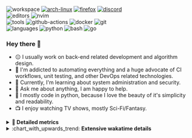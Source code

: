 ![workspace](https://img.shields.io/static/v1?label=&message=workspace:&color=555&style=flat-square)
[![arch-linux](https://img.shields.io/static/v1?logo=arch-linux&label=&message=Arch%20Linux&color=111&logoColor=AAA&style=flat-square)](https://archlinux.org)
[![firefox](https://img.shields.io/static/v1?logo=firefox-browser&label=&message=Firefox&color=111&logoColor=AAA&style=flat-square)](https://mozilla.org/en-US/firefox/)
[![discord](https://img.shields.io/static/v1?logo=discord&label=&message=Discord&color=111&logoColor=AAA&style=flat-square)](https://discord.gg/B8rf3xxgbJ)
<br>
![editors](https://img.shields.io/static/v1?label=&message=editors:&color=555&style=flat-square)
![nvim](https://img.shields.io/static/v1?logo=neovim&label=&message=NeoVim&color=111&logoColor=AAA&style=flat-square)
<br>
![tools](https://img.shields.io/static/v1?label=&message=tools:&color=555&style=flat-square)
![github-actions](https://img.shields.io/static/v1?logo=github-actions&label=&message=github%20actions&color=111&logoColor=AAA&style=flat-square)
![docker](https://img.shields.io/static/v1?logo=docker&label=&message=docker&color=111&logoColor=AAA&style=flat-square)
![git](https://img.shields.io/static/v1?logo=git&label=&message=git&color=111&logoColor=AAA&style=flat-square)
<br>
![languages](https://img.shields.io/static/v1?label=&message=languages:&color=555&style=flat-square)
![python](https://img.shields.io/static/v1?logo=python&label=&message=python&color=111&logoColor=AAA&style=flat-square&link=)
![bash](https://img.shields.io/static/v1?logo=gnu-bash&label=&message=bash&color=111&logoColor=AAA&style=flat-square)
![go](https://img.shields.io/static/v1?logo=rust&label=&message=rust&color=111&logoColor=AAA&style=flat-square)

<!-- Load profile visitor count, but don't display it, keep it as a private stat, no need to show off (888)-->
[](https://visitor-badge.glitch.me/badge?page_id=ItsDrike.ItsDrike)

### Hey there 👋

- :neutral_face: I usually work on back-end related development and algorithm design.
- :man: I'm addicted to automating everything and a huge advocate of CI workflows, unit testing, and other DevOps related technologies.
- :seedling: Currently, I'm learning about system administration and security.
- :speech_balloon: Ask me about anything, I am happy to help.
- :snake: I mostly code in python, because I love the beauty of it's simplicity and readability.
- :tv: I enjoy watching TV shows, mostly Sci-Fi/Fantasy.

<details>
 <summary> <b>📌 Detailed metrics</b></summary>
 
 <table>
  <tr>
    <th>🙋 Profile Details</th>
    <th>🧮 Repositories traffic</th>
  </tr>
  <tr>
   <td>
     <img alt="" width="400" src="https://github.com/ItsDrike/ItsDrike/blob/master/metrics/profile.svg">
   </td>
   <td>
     <img alt="" width="400" src="https://github.com/ItsDrike/ItsDrike/blob/master/metrics/repositories.svg">
   </td>
  </tr>
  <tr>
    <th>📅 Isometric commit calendar</th>
    <th>🈷️ Most used languages</th>
  </tr>
  <tr>
    <td align="center">
      <img alt="" width="400" src="https://github.com/ItsDrike/ItsDrike/blob/master/metrics/isocalendar.svg">
    </td>
    <td>
      <img alt="" width="400" src="https://github.com/ItsDrike/ItsDrike/blob/master/metrics/languages.svg">
    </td>
  </tr>
  <tr>
   <th>♐ Code snippet of the day</th>
   <th>🌟 Recently starred repositories</th>
  </tr>
  <tr>
   <td align="center">
    <img alt="" width="400" src="https://github.com/ItsDrike/ItsDrike/blob/master/metrics/code_snippet.svg">
   </td>
   <td align="center">
    <img alt="" width="400" src="https://github.com/ItsDrike/ItsDrike/blob/master/metrics/starred_repos.svg">
   </td>
  </tr>
  <tr>
    <th>💡 Coding habits</th>
    <th>⏰ WakaTime plugin</th>
  </tr>
  <tr>
   <td align="center">
    <img alt="" width="400" src="https://github.com/ItsDrike/ItsDrike/blob/master/metrics/habits.svg">
   </td>
   <td align="center">
     <img alt="" width="400" src="https://github.com/ItsDrike/ItsDrike/blob/master/metrics/wakatime.svg">
   </td>
  </tr>
 </table>
</details>

<details>
 <summary>:chart_with_upwards_trend: <b>Extensive wakatime details</b></summary>
 
<!--START_SECTION:waka-->
![Code Time](http://img.shields.io/badge/Code%20Time-4%2C320%20hrs%2051%20mins-blue)

**I'm a Night 🦉** 

```text
🌞 Morning                1515 commits        ██░░░░░░░░░░░░░░░░░░░░░░░   09.07 % 
🌆 Daytime                5048 commits        ████████░░░░░░░░░░░░░░░░░   30.21 % 
🌃 Evening                6017 commits        █████████░░░░░░░░░░░░░░░░   36.01 % 
🌙 Night                  4129 commits        ██████░░░░░░░░░░░░░░░░░░░   24.71 % 
```
📅 **I'm Most Productive on Monday** 

```text
Monday                   2906 commits        ████░░░░░░░░░░░░░░░░░░░░░   17.39 % 
Tuesday                  2480 commits        ████░░░░░░░░░░░░░░░░░░░░░   14.84 % 
Wednesday                2509 commits        ████░░░░░░░░░░░░░░░░░░░░░   15.02 % 
Thursday                 2376 commits        ████░░░░░░░░░░░░░░░░░░░░░   14.22 % 
Friday                   1882 commits        ███░░░░░░░░░░░░░░░░░░░░░░   11.26 % 
Saturday                 1767 commits        ███░░░░░░░░░░░░░░░░░░░░░░   10.58 % 
Sunday                   2789 commits        ████░░░░░░░░░░░░░░░░░░░░░   16.69 % 
```


📊 **This Week I Spent My Time On** 

```text
💬 Programming Languages: 
Python                   7 hrs 47 mins       █████░░░░░░░░░░░░░░░░░░░░   20.63 % 
Markdown                 7 hrs 5 mins        █████░░░░░░░░░░░░░░░░░░░░   18.80 % 
hyprlang                 6 hrs 13 mins       ████░░░░░░░░░░░░░░░░░░░░░   16.50 % 
HTML                     3 hrs 13 mins       ██░░░░░░░░░░░░░░░░░░░░░░░   08.56 % 
YAML                     2 hrs 3 mins        █░░░░░░░░░░░░░░░░░░░░░░░░   05.44 % 

🔥 Editors: 
Neovim                   37 hrs 45 mins      █████████████████████████   100.00 % 

💻 Operating System: 
Linux                    37 hrs 45 mins      █████████████████████████   100.00 % 
```

**I Mostly Code in Python** 

```text
Python                   44 repos            ████████████████░░░░░░░░░   65.67 % 
C++                      7 repos             ███░░░░░░░░░░░░░░░░░░░░░░   10.45 % 
Lua                      6 repos             ██░░░░░░░░░░░░░░░░░░░░░░░   08.96 % 
C                        2 repos             █░░░░░░░░░░░░░░░░░░░░░░░░   02.99 % 
Nix                      1 repo              ░░░░░░░░░░░░░░░░░░░░░░░░░   01.49 % 
```




 Last Updated on 16/03/2024 01:19:53 UTC
<!--END_SECTION:waka-->

</details>
